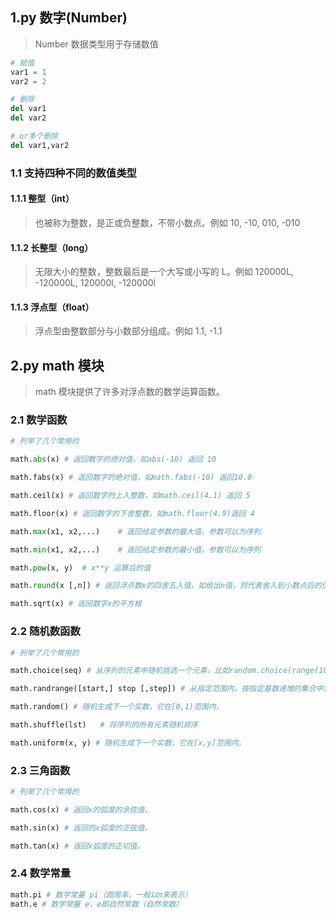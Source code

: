 ## 1.py 数字(Number)

> Number 数据类型用于存储数值

```python
# 赋值
var1 = 1
var2 = 2

# 删除
del var1
del var2

# or多个删除
del var1,var2
```

### 1.1 支持四种不同的数值类型

#### 1.1.1 整型（int）

> 也被称为整数，是正或负整数，不带小数点。例如 10, -10, 010, -010

#### 1.1.2 长整型（long）

> 无限大小的整数，整数最后是一个大写或小写的 L。例如 120000L, -120000L, 120000l, -120000l

#### 1.1.3 浮点型（float）

> 浮点型由整数部分与小数部分组成。例如 1.1, -1.1

## 2.py math 模块

> math 模块提供了许多对浮点数的数学运算函数。

### 2.1 数学函数

```python
# 列举了几个常用的

math.abs(x) # 返回数字的绝对值，如abs(-10) 返回 10

math.fabs(x) # 返回数字的绝对值，如math.fabs(-10) 返回10.0

math.ceil(x) # 返回数字的上入整数，如math.ceil(4.1) 返回 5

math.floor(x) # 返回数字的下舍整数，如math.floor(4.9)返回 4

math.max(x1, x2,...)	# 返回给定参数的最大值，参数可以为序列

math.min(x1, x2,...)	# 返回给定参数的最小值，参数可以为序列

math.pow(x, y)	# x**y 运算后的值

math.round(x [,n]) # 返回浮点数x的四舍五入值，如给出n值，则代表舍入到小数点后的位数。

math.sqrt(x) # 返回数字x的平方根
```

### 2.2 随机数函数

```python
# 列举了几个常用的

math.choice(seq) # 从序列的元素中随机挑选一个元素，比如random.choice(range(10))，从0到9中随机挑选一个整数

math.randrange([start,] stop [,step]) # 从指定范围内，按指定基数递增的集合中获取一个随机数，基数默认值为 1

math.random() # 随机生成下一个实数，它在[0,1)范围内。

math.shuffle(lst)	# 将序列的所有元素随机排序

math.uniform(x, y) # 随机生成下一个实数，它在[x,y]范围内。
```

### 2.3 三角函数

```python
# 列举了几个常用的

math.cos(x)	# 返回x的弧度的余弦值。

math.sin(x)	# 返回的x弧度的正弦值。

math.tan(x)	# 返回x弧度的正切值。
```

### 2.4 数学常量

```python
math.pi # 数学常量 pi（圆周率，一般以π来表示）
math.e # 数学常量 e，e即自然常数（自然常数）
```

